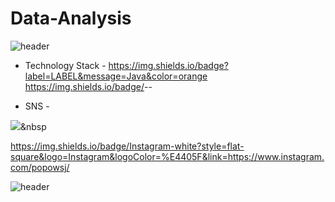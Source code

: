 # Data-Analysis

![header](https://capsule-render.vercel.app/api?type=wave&color=gradient&height=150&section=header&Data-Analysis%20render&fontSize=45&animation=fadeIn)

- Technology Stack -
https://img.shields.io/badge?label=LABEL&message=Java&color=orange
https://img.shields.io/badge/<LABEL>-<Java>-<orange>

- SNS -

<img src="https://img.shields.io/badge/Python-3766AB?style=flat-square&logo=Python&logoColor=white"/></a>&nbsp 


https://img.shields.io/badge/Instagram-white?style=flat-square&logo=Instagram&logoColor=%E4405F&link=https://www.instagram.com/popowsj/


![header](https://capsule-render.vercel.app/api?type=wave&color=gradient&height=150&section=footer&Data-Analysis%20render&fontSize=45&animation=fadeIn)
